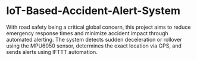 # IoT-Based-Accident-Alert-System
With road safety being a critical global concern, this project aims to reduce emergency response times and minimize accident impact through automated alerting. The system detects sudden deceleration or rollover using the MPU6050 sensor, determines the exact location via GPS, and sends alerts using IFTTT automation.
